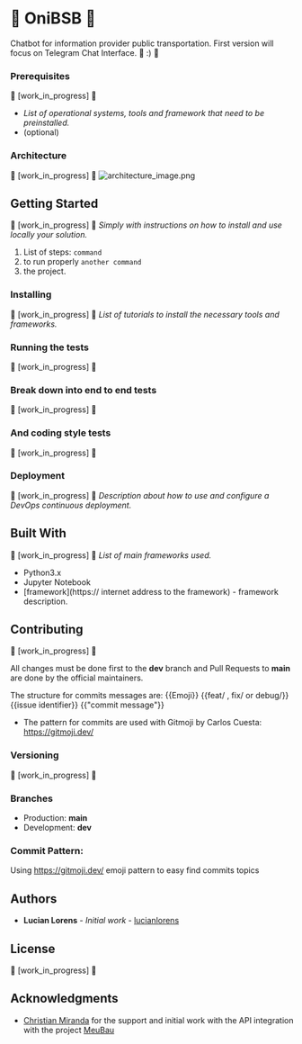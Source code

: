 # :japanese_goblin: OniBSB :japanese_goblin:
Chatbot for information provider public transportation.
First version will focus on Telegram Chat Interface.
:bus: :) :bus:
 
### Prerequisites
:construction: [work_in_progress] :construction:
* _List of operational systems, tools and framework that need to be preinstalled._
* (optional)

### Architecture
:construction: [work_in_progress] :construction:
![architecture_image.png](link/to/file.png)

## Getting Started
:construction: [work_in_progress] :construction:
_Simply with instructions on how to install and use locally your solution._
1. List of steps: `command`
2. to run properly `another command`
3. the project.

### Installing
:construction: [work_in_progress] :construction:
_List of tutorials to install the necessary tools and frameworks._

### Running the tests
:construction: [work_in_progress] :construction:

### Break down into end to end tests
:construction: [work_in_progress] :construction:

### And coding style tests
:construction: [work_in_progress] :construction:

### Deployment
:construction: [work_in_progress] :construction:
_Description about how to use and configure a DevOps continuous deployment._

## Built With
:construction: [work_in_progress] :construction:
_List of main frameworks used._
* Python3.x
* Jupyter Notebook
* [framework](https:// internet address to the framework) - framework description.

## Contributing
:construction: [work_in_progress] :construction:

All changes must be done first to the **dev** branch and Pull Requests to **main** are done by the official maintainers.

The structure for commits messages are:
{{Emoji}} {{feat/ , fix/ or debug/}} {{issue identifier}} {{"commit message"}}

* The pattern for commits are used with Gitmoji by Carlos Cuesta:
https://gitmoji.dev/

### Versioning
:construction: [work_in_progress] :construction:

### Branches
* Production: **main**
* Development: **dev**

### Commit Pattern:
Using https://gitmoji.dev/ emoji pattern to easy find commits topics

## Authors
* **Lucian Lorens** - *Initial work* - [lucianlorens](https://github.com/lucianlorens)

## License
:construction: [work_in_progress] :construction:

## Acknowledgments
* [Christian Miranda](https://github.com/chris-redfield) for the support and initial work with the API integration with the project [MeuBau](https://github.com/equipepontozip/bau-notebooks/)